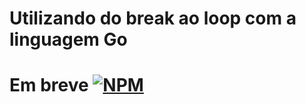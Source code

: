 <h1>Utilizando do break ao loop com a linguagem Go</h1>

# Em breve  [![NPM](https://img.shields.io/npm/l/react)](https://github.com/AlexandreSantosAL91/portfolio/blob/main/LICENSE)
